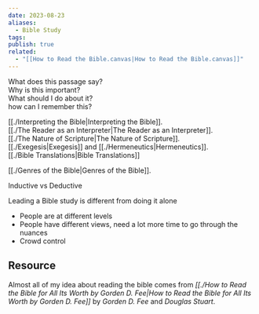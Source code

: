 ```yaml
---
date: 2023-08-23
aliases:
  - Bible Study
tags: 
publish: true
related:
  - "[[How to Read the Bible.canvas|How to Read the Bible.canvas]]"
---
```


What does this passage say?  
Why is this important?  
What should I do about it?  
how can I remember this?  

[[./Interpreting the Bible|Interpreting the Bible]].  
[[./The Reader as an Interpreter|The Reader as an Interpreter]].  
[[./The Nature of Scripture|The Nature of Scripture]].  
[[./Exegesis|Exegesis]] and [[./Hermeneutics|Hermeneutics]].  
[[./Bible Translations|Bible Translations]]

[[./Genres of the Bible|Genres of the Bible]].  

Inductive vs Deductive

Leading a Bible study is different from doing it alone
- People are at different levels
- People have different views, need a lot more time to go through the nuances
- Crowd control


## Resource
Almost all of my idea about reading the bible comes from *[[./How to Read the Bible for All Its Worth by Gorden D. Fee|How to Read the Bible for All Its Worth by Gorden D. Fee]]* by *Gorden D. Fee* and *Douglas Stuart*.